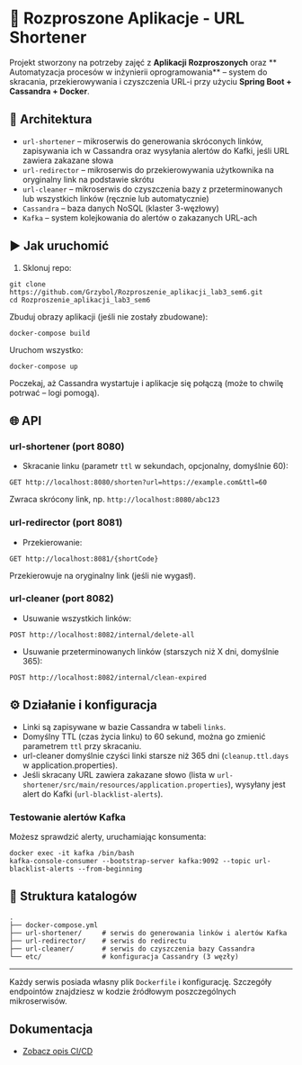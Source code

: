 # 🔗 Rozproszone Aplikacje - URL Shortener

Projekt stworzony na potrzeby zajęć z **Aplikacji Rozproszonych** oraz **
Automatyzacja procesów w inżynierii oprogramowania** – system do skracania, przekierowywania i czyszczenia URL-i przy użyciu **Spring Boot + Cassandra + Docker**.

## 🧱 Architektura

- `url-shortener` – mikroserwis do generowania skróconych linków, zapisywania ich w Cassandra oraz wysyłania alertów do Kafki, jeśli URL zawiera zakazane słowa
- `url-redirector` – mikroserwis do przekierowywania użytkownika na oryginalny link na podstawie skrótu
- `url-cleaner` – mikroserwis do czyszczenia bazy z przeterminowanych lub wszystkich linków (ręcznie lub automatycznie)
- `Cassandra` – baza danych NoSQL (klaster 3-węzłowy)
- `Kafka` – system kolejkowania do alertów o zakazanych URL-ach

## ▶️ Jak uruchomić

1. Sklonuj repo:
```
git clone https://github.com/Grzybol/Rozproszenie_aplikacji_lab3_sem6.git
cd Rozproszenie_aplikacji_lab3_sem6
```

Zbuduj obrazy aplikacji (jeśli nie zostały zbudowane):
```
docker-compose build
```

Uruchom wszystko:
```
docker-compose up
```

Poczekaj, aż Cassandra wystartuje i aplikacje się połączą (może to chwilę potrwać – logi pomogą).

## 🌐 API

### url-shortener (port 8080)
- Skracanie linku (parametr `ttl` w sekundach, opcjonalny, domyślnie 60):
```
GET http://localhost:8080/shorten?url=https://example.com&ttl=60
```
Zwraca skrócony link, np. `http://localhost:8080/abc123`

### url-redirector (port 8081)
- Przekierowanie:
```
GET http://localhost:8081/{shortCode}
```
Przekierowuje na oryginalny link (jeśli nie wygasł).

### url-cleaner (port 8082)
- Usuwanie wszystkich linków:
```
POST http://localhost:8082/internal/delete-all
```
- Usuwanie przeterminowanych linków (starszych niż X dni, domyślnie 365):
```
POST http://localhost:8082/internal/clean-expired
```

## ⚙️ Działanie i konfiguracja
- Linki są zapisywane w bazie Cassandra w tabeli `links`.
- Domyślny TTL (czas życia linku) to 60 sekund, można go zmienić parametrem `ttl` przy skracaniu.
- url-cleaner domyślnie czyści linki starsze niż 365 dni (`cleanup.ttl.days` w application.properties).
- Jeśli skracany URL zawiera zakazane słowo (lista w `url-shortener/src/main/resources/application.properties`), wysyłany jest alert do Kafki (`url-blacklist-alerts`).

### Testowanie alertów Kafka
Możesz sprawdzić alerty, uruchamiając konsumenta:
```
docker exec -it kafka /bin/bash
kafka-console-consumer --bootstrap-server kafka:9092 --topic url-blacklist-alerts --from-beginning
```

## 📂 Struktura katalogów
```
.
├── docker-compose.yml
├── url-shortener/     # serwis do generowania linków i alertów Kafka
├── url-redirector/    # serwis do redirectu
├── url-cleaner/       # serwis do czyszczenia bazy Cassandra
└── etc/               # konfiguracja Cassandry (3 węzły)
```

---

Każdy serwis posiada własny plik `Dockerfile` i konfigurację. Szczegóły endpointów znajdziesz w kodzie źródłowym poszczególnych mikroserwisów.

## Dokumentacja

- [Zobacz opis CI/CD](ci-cd-opis.md)
